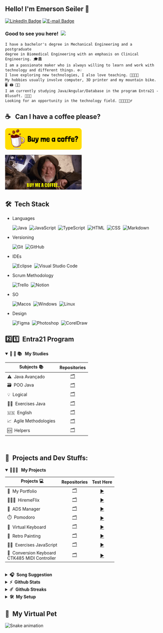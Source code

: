 ## Hello! I'm Emerson Seiler 👋

[![LinkedIn Badge](https://img.shields.io/badge/-Linkedin-0E76A8?style=flat-square&logo=Linkedin&logoColor=white)](https://www.linkedin.com/in/seileremerson/)
[![E-mail Badge](https://img.shields.io/badge/-Gmail-BB001B?style=flat-square&logo=Gmail&logoColor=white)](https://mail.google.com/mail/u/0/?fs=1&to=seiler.emerson@gmail.com&su=HELLO+-+Emerson!&body=Ol%C3%A1+Emerson%20Seiler,+Tudo+bem?&tf=cm)

### Good to see you here! &nbsp;![](https://komarev.com/ghpvc/?username=seiler-emerson)

    I have a bachelor's degree in Mechanical Engineering and a postgraduate
    degree in Biomedical Engineering with an emphasis on Clinical Engineering. 🎓🏛
    I am a passionate maker who is always willing to learn and work with
    technology and different things. ⚙️💡
    I love exploring new technologies, I also love teaching. 🚀👨🏻‍💻
    My hobbies usually involve computer, 3D printer and my mountain bike. 🖥️ 🖨️ 🚴🏼
    I am currently studying Java/Angular/Database in the program Entra21 - Blusoft. 👨🏻‍🎓
    Looking for an opportunity in the technology field. 👨🏻‍💼🙋🏻‍♂️

## ☕ &nbsp; Can I have a coffee please?

<!-- <a href="https://www.paypal.com/donate/?hosted_button_id=TTDDVB4XUZ4CC" target="_blank"><img src="./img/button/coffe_button.png" alt="Buy Me A Coffee" height="70px" width="250px" ></a> -->
<!-- <a href="https://www.buymeacoffee.com/seileremerson" target="_blank"><img src="./img/gif/star_wars.gif" alt="Buy Me A Coffee" width="250px" align="right"></a> -->

<a href="https://www.buymeacoffee.com/seileremerson" target="_blank"><img src="./img/button/coffe_button.png" alt="Buy Me A Coffee" height="70px" width="250px"></a>

<a href="https://www.buymeacoffee.com/seileremerson" target="_blank"><img src="./img/gif/jedi_coffe.gif" alt="Buy Me A Coffee" width="250px"></a>


<!-- <img src="./img/gif/boy_machine.gif" width="250" /> -->



## 🛠 &nbsp;Tech Stack

- Languages

    ![Java](https://img.shields.io/badge/-Java-red?style=flat&logo=java&logoColor=FFFFFF)&nbsp;
    ![JavaScript](https://img.shields.io/badge/-JavaScript-F7DF1E?style=flat&logo=javascript&logoColor=000000)&nbsp;
    ![TypeScript](https://img.shields.io/badge/-TypeScript-3178C6?style=flat&logo=TypeScript&logoColor=FFFFFF)&nbsp;
    ![HTML](https://img.shields.io/badge/-HTML-E44D26?style=flat&logo=HTML5&logoColor=FFFFFF)&nbsp;
    ![CSS](https://img.shields.io/badge/-CSS-1B73BA?style=flat&logo=CSS3&logoColor=FFFFFF)&nbsp;
    ![Markdown](https://img.shields.io/badge/-Markdown-FFFFFF?style=flat&logo=markdown&logoColor=000000)&nbsp;

- Versioning

  ![Git](https://img.shields.io/badge/-Git-F14F32?style=flat&logo=git&logoColor=FFFFFF)&nbsp;
  ![GitHub](https://img.shields.io/badge/-GitHub-FFFFFF?style=flat&logo=github&logoColor=000000)&nbsp;

- IDEs

  ![Eclipse](https://img.shields.io/badge/-Eclipse-2D2056?style=flat&logo=eclipse&logoColor=FFFFFF)&nbsp;
  ![Visual Studio Code](https://img.shields.io/badge/-Visual%20Studio%20Code-26B1F2?style=flat&logo=visual-studio-code&logoColor=FFFFFF)&nbsp;

- Scrum Methodology

  ![Trello](https://img.shields.io/badge/-Trello-0079BF?style=flat&logo=trello&logoColor=FFFFFF)&nbsp;
  ![Notion](https://img.shields.io/badge/-Notion-FFFFFF?style=flat&logo=notion&logoColor=000000)&nbsp;

- SO

  ![Macos](https://img.shields.io/badge/-MacOS-FFFFFF?style=flat&logo=apple&logoColor=000000)&nbsp;
  ![Windows](https://img.shields.io/badge/-Windows-007AD4?style=flat&logo=windows&logoColor=FFFFFF)&nbsp;
  ![Linux](https://img.shields.io/badge/-Linux-FFFFFF?style=flat&logo=linux&logoColor=000000)&nbsp;

- Design

  ![Figma](https://img.shields.io/badge/-Figma-F34E1E?style=flat&logo=figma&logoColor=FFFFFF)&nbsp;
  ![Photoshop](https://img.shields.io/badge/-Photoshop-001834?style=flat&logo=data:image/png;base64,iVBORw0KGgoAAAANSUhEUgAAAA8AAAAOCAYAAADwikbvAAAACXBIWXMAAAsTAAALEwEAmpwYAAAAAXNSR0IArs4c6QAAAARnQU1BAACxjwv8YQUAAAC8SURBVHgBpZPhDcIgEIVP4n8ZATfoCHUCHaFOYFdwAlfQCawT4Aa6Ad1ANsBH8mIqIYr4ki+lB1feXUFCCAZY4EKZbmAjURicw+96AD2LI6nTap4EBuCBBg0wH5KNJHZa9qAtKKlTmS92wGKyx/MCxmgRLMF+ujCX7Gl/oP0T4xas31ZmbGta79lVx3eTlJG1He06cODOnrs232wbsEhiV9Z8B7vpxD//eaukXqOirapkYReP7GzJmX5djCdVoi8ZNPULBAAAAABJRU5ErkJggg==)&nbsp;
  ![CorelDraw](https://img.shields.io/badge/-CorelDraw-B2D934?style=flat&logo=data:image/png;base64,iVBORw0KGgoAAAANSUhEUgAAAAsAAAAPCAYAAAAyPTUwAAAACXBIWXMAAAsTAAALEwEAmpwYAAAAAXNSR0IArs4c6QAAAARnQU1BAACxjwv8YQUAAADPSURBVHgBjZLBDcIwEARPCX/cAX7yI1RASkgJdEAp0AF0AFRA6MA8+TkVkA5gLfbIOUKIlUa24/XexUkpuWrgwRbcwRxE3Sw4OrChuQINONJ4YcBHa/DgPG0+yQzsSFMwLSlwrEzIErRgoW14GqJpScy8p8cVJtFzjMYceSBqcuDCllf1fH5TsyYE9n8dJa+4d1BzC840a1vBtBBtcj9KSep4uGOYTEzJE5jKcBtp7VN5NZSSq6PZ86WCqfRVTvK7/qla3p96/4/ZyfD3ZXoBvzEwpRIZkDkAAAAASUVORK5CYII=)&nbsp;


## 2️⃣1️⃣&nbsp; Entra21 Program

<details open>
  <summary><b>📐 🧮 📚 &nbsp; My Studies</b></summary>

  | Subjects 📚 | Repositories |
  |------|---------|
  |⚠️&nbsp; Java Avançado|[<div align="center">🗂</div>](https://github.com/seiler-emerson/Entra21_Java_Avancado_2022)|
  |🗃️&nbsp; POO Java |[<div align="center">🗂</div>](https://github.com/seiler-emerson/Entra21_POO_Java_2022)|
  |💡&nbsp; Logical|[<div align="center">🗂</div>](https://github.com/seiler-emerson/Entra21_Logica_Java_2022)|
  |✍🏻&nbsp; Exercises Java|[<div align="center">🗂</div>](https://github.com/seiler-emerson/Exercicios_Java)|[▶️](https://github.com/seiler-emerson/Exercicios_Java)|
  |🇺🇸&nbsp; English |[<div align="center">🗂</div>](https://github.com/seiler-emerson/Entra21_English_Java_2022)|
  |📈&nbsp; Agile Methodologies|[<div align="center">🗂</div>](https://github.com/seiler-emerson/Entra21_Agile_Methodologies_Java_2022)|
  |🆘&nbsp; Helpers |[<div align="center">🗂</div>](https://github.com/seiler-emerson/helpers_entra21_2022)|


  <br />
</details>


## 🚀&nbsp; Projects and Dev Stuffs:

<details open>
  <summary><b>👨🏻‍🚀 &nbsp; My Projects</b></summary>

  | Projects 💻 | Repositories | Test Here |
  |------|---------|---------|
  |🎨&nbsp; My Portfolio|[<div align="center">🗂</div>](https://github.com/seiler-emerson/seiler-emerson.github.io)|[<div align="center">▶️</div>](https://seiler-emerson.github.io/)
  |👨🏻‍💼&nbsp; HiremeFlix|[<div align="center">🗂</div>](https://github.com/seiler-emerson/hiremeflix)|[<div align="center">▶️</div>](https://seiler-emerson.github.io/hiremeflix/)
  |🎥&nbsp; ADS Manager|[<div align="center">🗂</div>](https://github.com/seiler-emerson/proway_capgemini_2021)|[<div align="center">▶️</div>](https://seiler-emerson.github.io/proway_capgemini_2021/)
  |⏱️&nbsp; Pomodoro|[<div align="center">🗂</div>](https://github.com/seiler-emerson/pomodoro)|[<div align="center">▶️</div>](https://seiler-emerson.github.io/pomodoro/)
  |🎹&nbsp; Virtual Keyboard|[<div align="center">🗂</div>](https://github.com/seiler-emerson/keyboard_piano)|[<div align="center">▶️</div>](https://seiler-emerson.github.io/keyboard_piano/)
  |🎨&nbsp; Retro Painting|[<div align="center">🗂</div>](https://github.com/seiler-emerson/retro_painting)|[<div align="center">▶️</div>](https://seiler-emerson.github.io/retro_painting/)
  |✍🏻&nbsp; Exercises JavaScript|[<div align="center">🗂</div>](https://github.com/seiler-emerson/exercicios_JavaScript_CursoEmVideo)|[<div align="center">▶️</div>](https://github.com/seiler-emerson/exercicios_JavaScript_CursoEmVideo)
  |🎹&nbsp; Conversion Keyboard <br> CTK485 MIDI Controller|[<div align="center">🗂</div>](https://github.com/seiler-emerson/CTK485_Arduino_Mega)|[<div align="center">▶️</div>](https://github.com/seiler-emerson/CTK485_Arduino_Mega)

  <br />
</details>

<details>	
  <br />
  <summary><b>🎧&nbsp; Song Suggestion</b></summary>
  
![Emerson's Song Suggestion](https://spotify-recently-played-readme.vercel.app/api?user=pund1z6umyoy9qfm79u1g31xv)

</details>

<details>	
  <summary><b>⚡&nbsp; Github Stats</b></summary>
  <!-- MEUS STATUS  -->
  <br />
  <a href="https://github.com/seiler-emerson">
  <img height="180em" src="https://github-readme-stats.vercel.app/api?username=seiler-emerson&show_icons=true&theme=dark&include_all_commits=true&count_private=true"/>
  <img height="180em" src="https://github-readme-stats.vercel.app/api/top-langs/?username=seiler-emerson&layout=compact&langs_count=7&theme=dark"/>
  </a>
</details>

<details>	
  <summary><b>☄️&nbsp; Github Streaks</b></summary>
  <!-- MINHA ROTINA -->
  <br />
  <img height="180em" src="https://github-readme-streak-stats.herokuapp.com/?user=seiler-emerson&hide_border=true&theme=dark" />
</details>
 
<details>	
  <br />
  <summary><b>🛠️&nbsp; My Setup</b></summary>
  
    - OS: MacOS Monterey (👀 Hackintosh)/ Windows10 / POP OS 22.04
    - Desktop: i5 10400 / 48gb
    - Code Editor: Eclipse / VS Code

</details>


## 🐍&nbsp; My Virtual Pet
  
![Snake animation](https://github.com/seiler-emerson/seiler-emerson/blob/output/github-contribution-grid-snake.svg)
